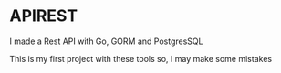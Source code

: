 # APIREST

I made a Rest API with Go, GORM and PostgresSQL

This is my first project with these tools so, I may make some mistakes
